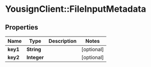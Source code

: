 # YousignClient::FileInputMetadata

## Properties
Name | Type | Description | Notes
------------ | ------------- | ------------- | -------------
**key1** | **String** |  | [optional] 
**key2** | **Integer** |  | [optional] 


